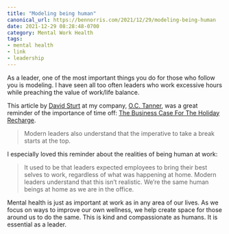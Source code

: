 ```yaml
---
title: "Modeling being human"
canonical_url: https://bennorris.com/2021/12/29/modeling-being-human
date: 2021-12-29 08:28:48-0700
category: Mental Work Health
tags:
- mental health
- link
- leadership
---
```


As a leader, one of the most important things you do for those who follow you is modeling. I have seen all too often leaders who work excessive hours while preaching the value of work/life balance.

This article by [David Sturt](https://www.linkedin.com/in/dsturt) at my company, [O.C. Tanner](https://www.octanner.com/), was a great reminder of the importance of time off: [The Business Case For The Holiday Recharge](https://www.forbes.com/sites/davidhsturt/2021/12/22/the-business-case-for-the-holiday-recharge/).

> Modern leaders also understand that the imperative to take a break starts at the top. 

I especially loved this reminder about the realities of being human at work:

> It used to be that leaders expected employees to bring their best selves to work, regardless of what was happening at home. Modern leaders understand that this isn’t realistic. We’re the same human beings at home as we are in the office.

Mental health is just as important at work as in any area of our lives. As we focus on ways to improve our own wellness, we help create space for those around us to do the same. This is kind and compassionate as humans. It is essential as a leader.